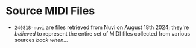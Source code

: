 # Source MIDI Files

- `240818-nuvi` are files retrieved from Nuvi on August 18th 2024; they're _believed_
  to represent the entire set of MIDI files collected from various sources _back when..._
